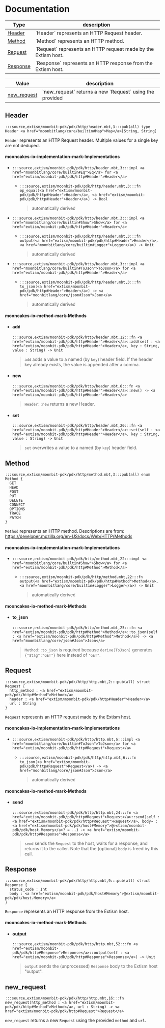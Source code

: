 # Documentation
|Type|description|
|---|---|
|[Header](#Header)| \`Header\` represents an HTTP Request header.|
|[Method](#Method)| \`Method\` represents an HTTP method.|
|[Request](#Request)| \`Request\` represents an HTTP request made by the Extism host.|
|[Response](#Response)| \`Response\` represents an HTTP response from the Extism host.|

|Value|description|
|---|---|
|[new\_request](#new_request)| \`new\_request\` returns a new \`Request\` using the provided|

## Header

```moonbit
:::source,extism/moonbit-pdk/pdk/http/header.mbt,3:::pub(all) type Header <a href="moonbitlang/core/builtin#Map">Map</a>[String, String]
```
 `Header` represents an HTTP Request header.
Multiple values for a single key are not deduped.

#### mooncakes-io-implementation-mark-Implementations
- ```moonbit
  :::source,extism/moonbit-pdk/pdk/http/header.mbt,3:::impl <a href="moonbitlang/core/builtin#Eq">Eq</a> for <a href="extism/moonbit-pdk/pdk/http#Header">Header</a>
  ```
  > 
  * ```moonbit
    :::source,extism/moonbit-pdk/pdk/http/header.mbt,3:::fn op_equal(<a href="extism/moonbit-pdk/pdk/http#Header">Header</a>, <a href="extism/moonbit-pdk/pdk/http#Header">Header</a>) -> Bool
    ```
    > automatically derived
- ```moonbit
  :::source,extism/moonbit-pdk/pdk/http/header.mbt,3:::impl <a href="moonbitlang/core/builtin#Show">Show</a> for <a href="extism/moonbit-pdk/pdk/http#Header">Header</a>
  ```
  > 
  * ```moonbit
    :::source,extism/moonbit-pdk/pdk/http/header.mbt,3:::fn output(<a href="extism/moonbit-pdk/pdk/http#Header">Header</a>, <a href="moonbitlang/core/builtin#Logger">Logger</a>) -> Unit
    ```
    > automatically derived
- ```moonbit
  :::source,extism/moonbit-pdk/pdk/http/header.mbt,3:::impl <a href="moonbitlang/core/builtin#ToJson">ToJson</a> for <a href="extism/moonbit-pdk/pdk/http#Header">Header</a>
  ```
  > 
  * ```moonbit
    :::source,extism/moonbit-pdk/pdk/http/header.mbt,3:::fn to_json(<a href="extism/moonbit-pdk/pdk/http#Header">Header</a>) -> <a href="moonbitlang/core/json#Json">Json</a>
    ```
    > automatically derived

#### mooncakes-io-method-mark-Methods
- #### add
  ```moonbit
  :::source,extism/moonbit-pdk/pdk/http/header.mbt,12:::fn <a href="extism/moonbit-pdk/pdk/http#Header">Header</a>::add(self : <a href="extism/moonbit-pdk/pdk/http#Header">Header</a>, key : String, value : String) -> Unit
  ```
  >  `add` adds a value to a named (by `key`) header field.
  > If the header key already exists, the value is appended after a comma.
- #### new
  ```moonbit
  :::source,extism/moonbit-pdk/pdk/http/header.mbt,6:::fn <a href="extism/moonbit-pdk/pdk/http#Header">Header</a>::new() -> <a href="extism/moonbit-pdk/pdk/http#Header">Header</a>
  ```
  >  `Header::new` returns a new Header.
- #### set
  ```moonbit
  :::source,extism/moonbit-pdk/pdk/http/header.mbt,20:::fn <a href="extism/moonbit-pdk/pdk/http#Header">Header</a>::set(self : <a href="extism/moonbit-pdk/pdk/http#Header">Header</a>, key : String, value : String) -> Unit
  ```
  >  `set` overwrites a value to a named (by `key`) header field.

## Method

```moonbit
:::source,extism/moonbit-pdk/pdk/http/method.mbt,3:::pub(all) enum Method {
  GET
  HEAD
  POST
  PUT
  DELETE
  CONNECT
  OPTIONS
  TRACE
  PATCH
}
```
 `Method` represents an HTTP method.
Descriptions are from: https://developer.mozilla.org/en-US/docs/Web/HTTP/Methods

#### mooncakes-io-implementation-mark-Implementations
- ```moonbit
  :::source,extism/moonbit-pdk/pdk/http/method.mbt,22:::impl <a href="moonbitlang/core/builtin#Show">Show</a> for <a href="extism/moonbit-pdk/pdk/http#Method">Method</a>
  ```
  > 
  * ```moonbit
    :::source,extism/moonbit-pdk/pdk/http/method.mbt,22:::fn output(<a href="extism/moonbit-pdk/pdk/http#Method">Method</a>, <a href="moonbitlang/core/builtin#Logger">Logger</a>) -> Unit
    ```
    > automatically derived

#### mooncakes-io-method-mark-Methods
- #### to\_json
  ```moonbit
  :::source,extism/moonbit-pdk/pdk/http/method.mbt,25:::fn <a href="extism/moonbit-pdk/pdk/http#Method">Method</a>::to_json(self : <a href="extism/moonbit-pdk/pdk/http#Method">Method</a>) -> <a href="moonbitlang/core/json#Json">Json</a>
  ```
  >  `Method::to_json` is required because `derive(ToJson)` generates `{"$tag":"GET"}` here instead of `"GET"`.

## Request

```moonbit
:::source,extism/moonbit-pdk/pdk/http/http.mbt,2:::pub(all) struct Request {
  http_method : <a href="extism/moonbit-pdk/pdk/http#Method">Method</a>
  header : <a href="extism/moonbit-pdk/pdk/http#Header">Header</a>
  url : String
}
```
 `Request` represents an HTTP request made by the Extism host.

#### mooncakes-io-implementation-mark-Implementations
- ```moonbit
  :::source,extism/moonbit-pdk/pdk/http/http.mbt,6:::impl <a href="moonbitlang/core/builtin#ToJson">ToJson</a> for <a href="extism/moonbit-pdk/pdk/http#Request">Request</a>
  ```
  > 
  * ```moonbit
    :::source,extism/moonbit-pdk/pdk/http/http.mbt,6:::fn to_json(<a href="extism/moonbit-pdk/pdk/http#Request">Request</a>) -> <a href="moonbitlang/core/json#Json">Json</a>
    ```
    > automatically derived

#### mooncakes-io-method-mark-Methods
- #### send
  ```moonbit
  :::source,extism/moonbit-pdk/pdk/http/http.mbt,24:::fn <a href="extism/moonbit-pdk/pdk/http#Request">Request</a>::send(self : <a href="extism/moonbit-pdk/pdk/http#Request">Request</a>, body~ : <a href="extism/moonbit-pdk/pdk/host#Memory">@extism/moonbit-pdk/pdk/host.Memory</a>? = ..) -> <a href="extism/moonbit-pdk/pdk/http#Response">Response</a>
  ```
  >  `send` sends the `Request` to the host, waits for a response,
  > and returns it to the caller.
  > Note that the (optional) `body` is freed by this call.

## Response

```moonbit
:::source,extism/moonbit-pdk/pdk/http/http.mbt,9:::pub(all) struct Response {
  status_code : Int
  body : <a href="extism/moonbit-pdk/pdk/host#Memory">@extism/moonbit-pdk/pdk/host.Memory</a>
}
```
 `Response` represents an HTTP response from the Extism host.

#### mooncakes-io-method-mark-Methods
- #### output
  ```moonbit
  :::source,extism/moonbit-pdk/pdk/http/http.mbt,52:::fn <a href="extism/moonbit-pdk/pdk/http#Response">Response</a>::output(self : <a href="extism/moonbit-pdk/pdk/http#Response">Response</a>) -> Unit
  ```
  >  `output` sends the (unprocessed) `Response` body to the Extism host "output".

## new\_request

```moonbit
:::source,extism/moonbit-pdk/pdk/http/http.mbt,16:::fn new_request(http_method : <a href="extism/moonbit-pdk/pdk/http#Method">Method</a>, url : String) -> <a href="extism/moonbit-pdk/pdk/http#Request">Request</a>
```
 `new_request` returns a new `Request` using the provided
`method` and `url`.
